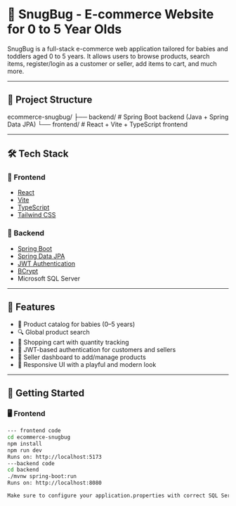 # 🐞 SnugBug - E-commerce Website for 0 to 5 Year Olds

SnugBug is a full-stack e-commerce web application tailored for babies and toddlers aged 0 to 5 years. It allows users to browse products, search items, register/login as a customer or seller, add items to cart, and much more.

---

## 📁 Project Structure

ecommerce-snugbug/ ├── backend/ # Spring Boot backend (Java + Spring Data JPA) └── frontend/ # React + Vite + TypeScript frontend

---

## 🛠️ Tech Stack

### 🚀 Frontend
- [React](https://react.dev/)
- [Vite](https://vitejs.dev/)
- [TypeScript](https://www.typescriptlang.org/)
- [Tailwind CSS](https://tailwindcss.com/)

### 🔧 Backend
- [Spring Boot](https://spring.io/projects/spring-boot)
- [Spring Data JPA](https://spring.io/projects/spring-data-jpa)
- [JWT Authentication](https://jwt.io/)
- [BCrypt](https://mvnrepository.com/artifact/org.springframework.security/spring-security-crypto)
- Microsoft SQL Server

---

## 🔑 Features

- 🧸 Product catalog for babies (0–5 years)
- 🔍 Global product search
- 🛒 Shopping cart with quantity tracking
- 🔐 JWT-based authentication for customers and sellers
- 🧾 Seller dashboard to add/manage products
- 📱 Responsive UI with a playful and modern look

---

## 🧩 Getting Started

### 🖥️ Frontend

```bash
--- frontend code
cd ecommerce-snugbug
npm install
npm run dev
Runs on: http://localhost:5173
---backend code
cd backend
./mvnw spring-boot:run
Runs on: http://localhost:8080

Make sure to configure your application.properties with correct SQL Server DB credentials.
